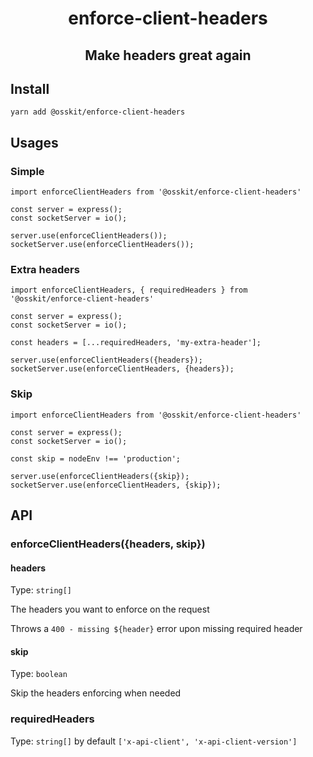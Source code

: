 <div align="center">

# enforce-client-headers

## Make headers great again
  
</div>

## Install
```
yarn add @osskit/enforce-client-headers
```

## Usages

### Simple
```
import enforceClientHeaders from '@osskit/enforce-client-headers'

const server = express();
const socketServer = io();

server.use(enforceClientHeaders());
socketServer.use(enforceClientHeaders());

```

### Extra headers

```
import enforceClientHeaders, { requiredHeaders } from '@osskit/enforce-client-headers'

const server = express();
const socketServer = io();

const headers = [...requiredHeaders, 'my-extra-header'];

server.use(enforceClientHeaders({headers});
socketServer.use(enforceClientHeaders, {headers});

```

### Skip


```
import enforceClientHeaders from '@osskit/enforce-client-headers'

const server = express();
const socketServer = io();

const skip = nodeEnv !== 'production';

server.use(enforceClientHeaders({skip});
socketServer.use(enforceClientHeaders, {skip});

```

## API

### enforceClientHeaders({headers, skip})
#### headers
Type: `string[]`

The headers you want to enforce on the request

Throws a `400 - missing ${header}` error upon missing required header

#### skip
Type: `boolean`

Skip the headers enforcing when needed

### requiredHeaders

Type: `string[]` by default `['x-api-client', 'x-api-client-version']`
